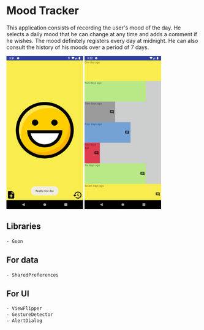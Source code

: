 # Mood Tracker

This application consists of recording the user's mood of the day. He selects a daily mood that he can change at any time and adds a comment if he wishes. The mood definitely registers every day at midnight. He can also consult the history of his moods over a period of 7 days.

<img src = "https://github.com/Seb77410/Project-3-Moods-app/blob/master/app/src/main/res/drawable/Screenshot_1614873092.png" width ="200" height="400">

<img src = "https://github.com/Seb77410/Project-3-Moods-app/blob/master/app/src/main/res/drawable/screenshot_1614880330.png" width ="200" height="400">

## Libraries
    - Gson

## For data
    - SharedPreferences

## For UI
    - ViewFlipper
    - GestureDetector
    - AlertDialog
